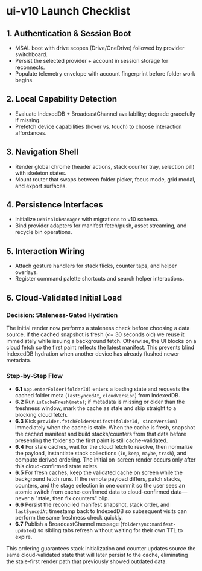 # ui-v10 Launch Checklist

## 1. Authentication & Session Boot
- MSAL boot with drive scopes (Drive/OneDrive) followed by provider switchboard.
- Persist the selected provider + account in session storage for reconnects.
- Populate telemetry envelope with account fingerprint before folder work begins.

## 2. Local Capability Detection
- Evaluate IndexedDB + BroadcastChannel availability; degrade gracefully if missing.
- Prefetch device capabilities (hover vs. touch) to choose interaction affordances.

## 3. Navigation Shell
- Render global chrome (header actions, stack counter tray, selection pill) with skeleton states.
- Mount router that swaps between folder picker, focus mode, grid modal, and export surfaces.

## 4. Persistence Interfaces
- Initialize `OrbitalDbManager` with migrations to v10 schema.
- Bind provider adapters for manifest fetch/push, asset streaming, and recycle bin operations.

## 5. Interaction Wiring
- Attach gesture handlers for stack flicks, counter taps, and helper overlays.
- Register command palette shortcuts and search helper interactions.

## 6. Cloud-Validated Initial Load

### Decision: Staleness-Gated Hydration
The initial render now performs a staleness check before choosing a data source. If the cached
snapshot is fresh (<= 30 seconds old) we reuse it immediately while issuing a background fetch.
Otherwise, the UI blocks on a cloud fetch so the first paint reflects the latest manifest. This
prevents blind IndexedDB hydration when another device has already flushed newer metadata.

### Step-by-Step Flow
- **6.1** `App.enterFolder(folderId)` enters a loading state and requests the cached folder meta
  (`lastSyncedAt`, `cloudVersion`) from IndexedDB.
- **6.2** Run `isCacheFresh(meta)`; if metadata is missing or older than the freshness window,
  mark the cache as stale and skip straight to a blocking cloud fetch.
- **6.3** Kick `provider.fetchFolderManifest(folderId, sinceVersion)` immediately when the cache is
  stale. When the cache is fresh, snapshot the cached manifest and build stacks/counters from that
  data before presenting the folder so the first paint is still cache-validated.
- **6.4** For stale caches, wait for the cloud fetch to resolve, then normalize the payload,
  instantiate stack collections (`in`, `keep`, `maybe`, `trash`), and compute derived ordering. The
  initial on-screen render occurs only after this cloud-confirmed state exists.
- **6.5** For fresh caches, keep the validated cache on screen while the background fetch runs. If
  the remote payload differs, patch stacks, counters, and the stage selection in one commit so the
  user sees an atomic switch from cache-confirmed data to cloud-confirmed data—never a "stale, then
  fix counters" blip.
- **6.6** Persist the reconciled manifest snapshot, stack order, and `lastSyncedAt` timestamp back to
  IndexedDB so subsequent visits can perform the same freshness check quickly.
- **6.7** Publish a BroadcastChannel message (`foldersync:manifest-updated`) so sibling tabs refresh
  without waiting for their own TTL to expire.

This ordering guarantees stack initialization and counter updates source the same cloud-validated
state that will later persist to the cache, eliminating the stale-first render path that previously
showed outdated data.
